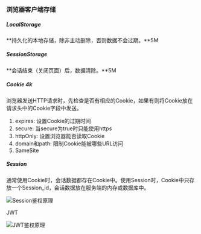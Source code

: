 ### 浏览器客户端存储

##### LocalStorage

 **持久化的本地存储，除非主动删除，否则数据不会过期。**5M

##### SessionStorage

 **会话结束（关闭页面）后，数据清除。**5M

##### Cookie			4k

浏览器发送HTTP请求时，先检查是否有相应的Cookie，如果有则将Cookie放在请求头中的Cookie字段中发送。

1. expires: 设置Cookie的过期时间
2. secure: 当secure为true时只能使用https
3. httpOnly: 设置浏览器能否读取Cookie
4. domain和path: 限制Cookie能被哪些URL访问
5. SameSite

##### Session

通常使用Cookie时，会话数据都存在Cookie中。使用Session时，Cookie中只存放一个Session_id，会话数据放在服务端的内存或数据库中。

![Session鉴权原理](https://pic3.zhimg.com/v2-b4c952a1f71313670b94898b2bea4f6a_r.jpg)

JWT

![JWT鉴权原理](https://pic3.zhimg.com/v2-f1556c71042566d4a6f69ee20c2870ae_r.jpg)

